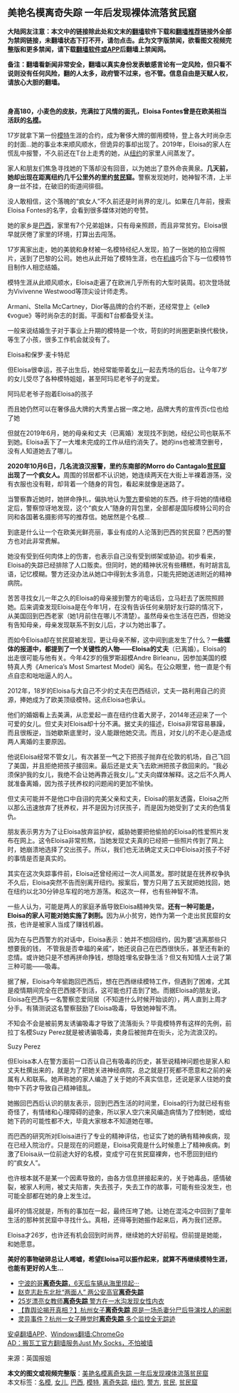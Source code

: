  <h2>美艳名模离奇失踪 一年后发现裸体流落贫民窟</h2> <p class="notice"><b>大陆网友注意：本文中的链接除此处和文末的<a href="https://github.com/bannedbook/fanqiang" >翻墙</a>软件下载和<a href="https://github.com/killgcd/justmysocks/blob/master/README.md">翻墙推荐</a>链接外全部为禁网链接，未翻墙状态下打不开，请勿点击。此为文字版禁闻，欲看图文视频完整版和更多禁闻，请下载<a href="https://github.com/bannedbook/fanqiang">翻墙软件或APP</a>后翻墙上禁闻网。</p><p>备注：翻墙看新闻非常安全，翻墙以真实身份发表敏感言论有一定风险，但只看不说则没有任何风险，翻的人太多，政府管不过来，也不管。信息自由是天赋人权，请放心大胆的翻墙。</b></p>  <div class="entry"> <p>&nbsp;</p> <p><strong>身高180，小麦色的皮肤，充满拉丁风情的面孔，Eloisa Fontes曾是在欧美相当活跃的<a href="https://www.bannedbook.org/bnews/tag/%e5%90%8d%e6%a8%a1/" class="st_tag internal_tag" rel="tag" title="标签 名模 下的日志">名模</a>。</strong></p> <p></p> <p>17岁就拿下第一份<a href="https://www.bannedbook.org/bnews/tag/%e6%a8%a1%e7%89%b9/" class="st_tag internal_tag" rel="tag" title="标签 模特 下的日志">模特</a>生涯的合约，成为奢侈大牌的御用模特，登上各大时尚杂志的封面&#8230;她的事业本来顺风顺水，但诡异的事却出现了。2019年，Eloisa的家人在慌乱中报警，不久前还在T台上走秀的她，从<a href="https://www.bannedbook.org/bnews/tag/%e7%ba%bd%e7%ba%a6/" class="st_tag internal_tag" rel="tag" title="标签 纽约 下的日志">纽约</a>的家里人间蒸发了。</p> <p></p> <p>家人和朋友们焦急寻找她的下落却没有回音，以为她出了意外命丧黄泉。<strong>几天前，她却出现在距离纽约几千公里外的里约<a href="https://www.bannedbook.org/bnews/tag/%E8%B4%AB%E6%B0%91/" class="st_tag internal_tag" rel="tag" title="标签 贫民 下的日志">贫民</a>窟。</strong>警察发现她时，她神智不清，上半身一丝不挂，在破旧的街道间徘徊。</p> <p></p> <p>没人敢相信，这个落魄的“疯女人”不久前还是时尚界的宠儿。如果在几年前，搜索Eloisa Fontes的名字，会看到很多媒体对她的夸赞。</p> <p></p> <p>她的家乡是<a href="https://www.bannedbook.org/bnews/tag/%e5%b7%b4%e8%a5%bf/" class="st_tag internal_tag" rel="tag" title="标签 巴西 下的日志">巴西</a>，家里有7个兄弟姐妹，只有母亲照顾，而且非常贫穷。Eloisa很早就厌倦了家里的环境，打算出去闯荡。</p> <p></p> <p>17岁离家出走，她的美貌和身材被一名模特经纪人发现，拍了一张她的拍立得照片，送到了巴黎的公司。她也从此开始了模特生涯，也在<span class='wp_keywordlink'><a href="https://www.bannedbook.org/forum11/topic248.html" title="禁片：情为何物？生死相许？自由电影《机缘》下载、在线观看" target="_blank">机缘</a></span>巧合下与一位模特节目制作人相恋结婚。</p> <p></p> <p>模特生涯从此顺风顺水，Eloisa走遍了在欧洲几乎所有的大型时装周。初次登场就为Vivivenne Westwood等顶尖设计师走秀。</p> <p></p> <p>Armani、Stella McCartney，Dior等品牌的合约不断，还经常登上《elle》《vogue》等时尚杂志的封面。平面和T台都备受关注。</p> <p></p> <p>一般来说结婚生子对于事业上升期的模特是一个坎，苛刻的时尚圈更新换代极快，等生了小孩，很多工作机会就没有了。</p>  <p></p> <p>Eloisa和保罗·麦卡特尼</p> <p>但Eloisa很幸运，孩子出生后，她经常能带着<a href="https://www.bannedbook.org/bnews/tag/%e5%a5%b3%e5%84%bf/" class="st_tag internal_tag" rel="tag" title="标签 女儿 下的日志">女儿</a>一起去秀场的后台。让今年7岁的女儿受尽了各种模特姐姐，甚至阿玛尼老爷子的宠爱。</p> <p></p> <p>阿玛尼老爷子抱着Eloisa的孩子</p> <p>而且她仍然可以在奢侈品大牌的大秀里占据一席之地，品牌大秀的宣传页c位也给了她</p> <p></p> <p>但就在2019年6月，她的母亲和丈夫（已离婚）发现找不到她，经纪公司也联系不到她。Eloisa丢下了一大堆未完成的工作从纽约消失了。她的ins也被清空删号，没有人知道她去了哪儿。</p> <p><strong>2020年10月6日，几名流浪汉报警，里约东南部的Morro do Cantagalo<a href="https://www.bannedbook.org/bnews/tag/%E8%B4%AB%E6%B0%91%E7%AA%9F/" class="st_tag internal_tag" rel="tag" title="标签 贫民窟 下的日志">贫民窟</a>出现了一个疯女人。</strong>周围的邻居都不认识她，她连续两天在大街上半裸着游荡，没有衣服也没有鞋，却背着一个随身的背包，看起来就像是迷路了。</p> <p></p> <p>当警察靠近她时，她拼命挣扎，偏执地认为<a href="https://www.bannedbook.org/bnews/tag/%e8%ad%a6%e6%96%b9/" class="st_tag internal_tag" rel="tag" title="标签 警方 下的日志">警方</a>要偷她的东西。终于将她的情绪稳定后，警察惊讶地发现，这个“疯女人”随身的背包里，全部都是国际模特公司的合同和各国著名摄影师写的推荐信。她居然是个名模&#8230;</p> <p></p> <p>到底是什么让一个在欧美光鲜亮丽，事业有成的人沦落到巴西的贫民窟？巴西的警方也对此非常费解。</p> <p></p> <p>她没有受到任何肉体上的伤害，也表示自己没有受到绑架或胁迫。初步看来，Eloisa的失踪已经排除了人口贩卖。但同时，她的精神状况有些糟糕，有时胡言乱语，记忆模糊。警方还没办法从她口中得到太多消息，只能先把她送进附近的精神病院。</p> <p></p> <p>苦苦寻找女儿一年之久的Eloisa的母亲接到警方的电话后，立马赶去了医院照顾她。后来调查发现Eloisa是在今年1月，在没有告诉任何亲朋好友行踪的情况下，从美国回到巴西老家（她1月前住在哪儿不清楚）。虽然母亲也生活在巴西，但她没有告知母亲，母亲发现联系不到女儿后，才以为她出事了。</p> <p></p>  <p>而如今Eloisa却在贫民窟被发现，更让母亲不解，这中间到底发生了什么？<strong>一些媒体的报道中，都提到了一个关键性的人物——Eloisa的丈夫</strong>（已离婚）。Eloisa的出走很可能与他有关。今年42岁的俄罗斯超模Andre Birleanu，因参加美国的模特真人秀《America&#8217;s Most Smartest Model》闻名。在公众眼里，他一直是个有点自恋和咄咄逼人的人。</p> <p></p> <p>2012年，18岁的Eloisa与大自己不少的丈夫在巴西结识，丈夫一路利用自己的资源，捧她成为了欧美顶级模特。这点Eloisa也承认。</p> <p></p> <p>他们的婚姻看上去美满，从恋爱起一直在纽约住着大房子，2014年还迎来了一个可爱的女儿。但丈夫对Eloisa却十分不满。据丈夫的描述，Eloisa非常容易暴躁，而且很叛逆，当她歇斯底里时，没人能跟他她交流。而且，对女儿的不走心是造成两人离婚的主要原因。</p> <p></p> <p>他说Eloisa经常不管女儿，有次甚至一气之下把孩子抛弃在伦敦的机场，自己飞回了美国，并且拒绝把孩子接回来。最后还是丈夫飞去欧洲把孩子救回来的。“我必须保护我的女儿，我绝不会让她再靠近我女儿。”丈夫向媒体解释。这之后不久两人就准备离婚，因为孩子抚养权的问题闹的更加不愉快。</p> <p></p> <p>但丈夫可能并不是他口中自诩的完美父亲和丈夫，Eloisa的朋友透露，Eloisa之所以那么迅速放弃了抚养权，并不是因为讨厌孩子，而是因为她受到了丈夫的色情复仇。</p> <p></p> <p>朋友表示男方为了让Eloisa放弃监护权，威胁她要把他偷拍的Eloisa的性爱照片发布在网上。这令Eloisa非常煎熬，当她发现丈夫真的已经把一些照片传到了网上时，她崩溃地选择了交出孩子。所以，我们也无法确定丈夫口中Eloisa对孩子不好的事情是否是真实的。</p> <p></p> <p>其实在这次失踪事件前，Eloisa还曾经闹过一次人间蒸发。那时就是在抚养权争执不久后，Eloisa突然不告而别离开纽约。报案后，警方只用了五天就把她找回，她在纽约以北30分钟总车程的地方游荡。和这次一样，也有些神智不清。</p> <p></p> <p>一些人认为，可能是两人的家庭矛盾导致Eloisa精神失常。<strong>还有一种可能是，Eloisa的家人可能对她实施了剥削。</strong>因为从小贫穷，她作为第一个走出贫民窟的女孩，也许是被家人当成了赚钱机器。</p> <p></p> <p>因为在与巴西警方的对话中，Eloisa表示：她并不想回纽约，因为要“逃离那些只想要我的钱， 不管我是否幸福的亲戚”，她还说自己在巴西很快乐，甚至还有新的恋情。或许她只是不想再拼命挣钱，想隐姓埋名安静生活？但又有知情人士说了第三种可能——吸毒。</p> <p></p>  <p>据了解，Eloisa今年偷跑回巴西后，想在巴西继续模特工作，但遇到了困难，尤其是疫情期间完全在巴西接不到活，这可能也打击到了她。而据Eloisa的朋友说，Eloisa在巴西与一名警察恋爱同居（不知道什么时候开始谈的），两人直到上周才分手。有猜测说这名警察鼓励了Eloisa吸毒，导致她神智不清。</p> <p></p> <p>不知会不会是被前男友诱骗吸毒才导致了流落街头？毕竟模特界有这样的先例，前拉丁名模Suzy Perez就是被诱骗吸毒，卖身后被抛弃在街头，沦为流浪汉的。</p> <p></p> <p>Suzy Perez</p> <p>但Eloisa本人在警方面前一口否认自己有吸毒的历史，甚至说精神问题也是家人和丈夫杜撰出来的，就是为了把她关进神经病院，总之就是打死都不愿意和之前的亲属有人和联系。她声称她的家人编造了关于她的不真实信息，还说是家人往她的食物中下药才导致自己精神错乱。</p> <p></p> <p>她搬回巴西后认识的朋友表示，回到巴西生活的时间里，Eloisa的行为就已经有些奇怪了，有情绪和心理障碍的迹象，所以家人空穴来风编造病情为了控制她，或给她下药的可能性都不大，毕竟大家根本不知道她在哪。</p> <p></p> <p>而巴西的研究所对Eloisa进行了专业的精神评估，也证实了她的确有精神疾病，现在已经入院治疗。只是现在的问题是，Eloisa究竟是什么时候患上了精神疾病。刺激了Eloisa从一位前途大好的名模，变成宁可在贫民窟裸奔，也不愿回到纽约的“疯女人”。</p> <p></p> <p>也许根本就不是某一个因素导致的，由各方信息拼接起来的，关于她毒品，感情破裂，被家人利用，被丈夫陷害，失去孩子，失去工作的故事，可能有些没发生，也可能全部都在她的身上发生过。</p> <p></p> <p>最坏的情况就是，所有的事加在一起，最终压垮了她。让她在混沌之中回到了童年生活的那种贫民窟中寻找什么。真相，还得等到她振作起来后，再为我们还原。</p> <p>Eloisa才26岁，也许还有机会回到时尚界，继续她的大好前程。但前提是她能，和她愿意。</p> <p></p> <p><strong>美好的事物破碎总让人唏嘘，希望Eloisa可以振作起来，就算不再继续模特生涯，也能有更好的人生&#8230;</strong></p> <ul class='op-related-articles' title='相关阅读'> <li><a href='https://www.bannedbook.org/bnews/baitai/20200919/1399272.html' target='_blank'>宁波的哥<b>离奇失踪</b>，6天后车辆从海里捞起···</a></li> <li><a href='https://www.bannedbook.org/bnews/cbnews/20200812/1379069.html' target='_blank'>赵克志赴东北批“两面人” 两公安高官<b>离奇失踪</b></a></li> <li><a href='https://www.bannedbook.org/bnews/baitai/20200803/1373827.html' target='_blank'>25岁漂亮女教师<b>离奇失踪</b> 警方在一水沟发现女性内衣</a></li> <li><a href='https://www.bannedbook.org/bnews/baitai/20200801/1373138.html' target='_blank'>【靠舆论揭开真相？】杭州女子<b>离奇失踪</b> 原是一场杀妻分尸后导演找人的闹剧</a></li> <li><a href='https://www.bannedbook.org/bnews/comments/20200717/1371830.html' target='_blank'>灵异事件？杭州一女子睡觉时<b>离奇失踪</b> 多个监控全无踪迹</a></li> </ul> <p class="texttj"> <a href="https://github.com/bannedbook/fanqiang/wiki/%E7%A6%81%E9%97%BB%E7%BD%91%E5%AE%89%E5%8D%93%E7%BF%BB%E5%A2%99%E6%96%B0%E9%97%BBAPP" target="_blank">安卓翻墙APP</a>、<a href="https://github.com/bannedbook/fanqiang/wiki/Chrome%E4%B8%80%E9%94%AE%E7%BF%BB%E5%A2%99%E5%8C%85" target="_blank">Windows翻墙:ChromeGo</a><br/> <a href="https://github.com/killgcd/justmysocks/blob/master/README.md" target="_blank">AD：搬瓦工官方翻墙服务Just My Socks，不怕被墙</a> </p><p> 来源：英国报姐 </p> <a name='sharetosocial'></a>       <div><b>本文的图文或视频完整版</b>：<a href='https://www.bannedbook.org/bnews/lifebaike/20201012/1412469.html'>美艳名模离奇失踪 一年后发现裸体流落贫民窟</a></div>  </div><!--END ENTRY--> <div class="postfooter"> <div>本文标签：<a href="https://www.bannedbook.org/bnews/tag/%e5%90%8d%e6%a8%a1/" rel="tag">名模</a>, <a href="https://www.bannedbook.org/bnews/tag/%e5%a5%b3%e5%84%bf/" rel="tag">女儿</a>, <a href="https://www.bannedbook.org/bnews/tag/%e5%b7%b4%e8%a5%bf/" rel="tag">巴西</a>, <a href="https://www.bannedbook.org/bnews/tag/%e6%a8%a1%e7%89%b9/" rel="tag">模特</a>, <a href="https://www.bannedbook.org/bnews/tag/%E7%A6%BB%E5%A5%87%E5%A4%B1%E8%B8%AA/" rel="tag">离奇失踪</a>, <a href="https://www.bannedbook.org/bnews/tag/%e7%ba%bd%e7%ba%a6/" rel="tag">纽约</a>, <a href="https://www.bannedbook.org/bnews/tag/%e8%ad%a6%e6%96%b9/" rel="tag">警方</a>, <a href="https://www.bannedbook.org/bnews/tag/%E8%B4%AB%E6%B0%91/" rel="tag">贫民</a>, <a href="https://www.bannedbook.org/bnews/tag/%E8%B4%AB%E6%B0%91%E7%AA%9F/" rel="tag">贫民窟</a></div>  </div><!--END POSTFOOTER--> 